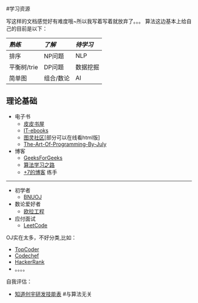 #学习资源

写这样的文档感觉好有难度哦~所以我写着写着就放弃了。。。
算法这边基本上给自己的目前是以下：

|    *熟练*   |   *了解*  | *待学习*  |
|:----------- |:--------- |:---------
|     排序    |   NP问题  |   NLP     |
| 平衡树/trie |   DP问题  | 数据挖掘  |
|    简单图   | 组合/数论 |    AI     |

理论基础
------
+ 电子书
   - [皮皮书屋](http://www.ppurl.com/)
   - [IT-ebooks](http://it-ebooks.info/)
   - [图灵社区](http://www.ituring.com.cn/)[部分可以在线看html版]
   - [The-Art-Of-Programming-By-July](https://github.com/julycoding/The-Art-Of-Programming-By-July)
+ 博客
   - [GeeksForGeeks](http://www.geeksforgeeks.org/)
   - [算法学习之路](http://zh.lucida.me/blog/on-learning-algorithms/)
   - [+7的博客](http://plusplus7.com/lemoncat/2)
练手
------
 + 初学者
   - [BNUOJ](http://acm.bnu.edu.cn/v3/)
 + 数论爱好者
   - [欧拉工程](https://projecteuler.net)
 + 应付面试
   - [LeetCode](https://oj.leetcode.com/)

OJ实在太多，不好分类,比如：
 
+ [TopCoder](https://www.topcoder.com/challenges/)
+ [Codechef](http://www.codechef.com/)
+ [HackerRank](https://www.hackerrank.com/)
+ 。。。。


自我评估：

+ [知道创宇研发技能表](https://github.com/knownsec/RD_Checklist) #与算法无关

